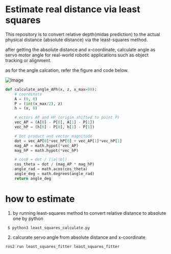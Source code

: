 # Estimate real distance via least squares
This repository is to convert relative depth(midas prediction) to the actual physical distance (absolute distance) via the least-squares method.

after getting the absolute distance and x-coordinate, calculate angle as servo motor angle for real-world robotic applications such as object tracking or alignment.

as for the angle calcation, refer the figure and code below.

![Image](https://github.com/user-attachments/assets/7d5d643a-2c41-4f97-8e4c-52964588ecde)

```python
def calculate_angle_APh(x, z, x_max=80):
    # coordinate
    A = (0, 0)
    P = (int(x_max/2), z)
    h = (x, 0)

    # ectors AP and HP (origin shifted to point P)
    vec_AP = (A[0] - P[0], A[1] - P[1])
    vec_hP = (h[0] - P[0], h[1] - P[1])

    # Dot product and vector magnitude
    dot = vec_AP[0]*vec_hP[0] + vec_AP[1]*vec_hP[1]
    mag_AP = math.hypot(*vec_AP)
    mag_hP = math.hypot(*vec_hP)

    # cosθ = dot / (|a||b|)
    cos_theta = dot / (mag_AP * mag_hP)
    angle_rad = math.acos(cos_theta)
    angle_deg = math.degrees(angle_rad)
    return angle_deg
```

# how to estimate
1. by running least-squares method to convert relative distance to absolute one by python
   
<code> $ python3 least_squares_calculate.py</code>

2. calcurate servo angle from absolute distance and x-coordinate

<code>ros2 run least_squares_fitter least_squares_fitter</code>



